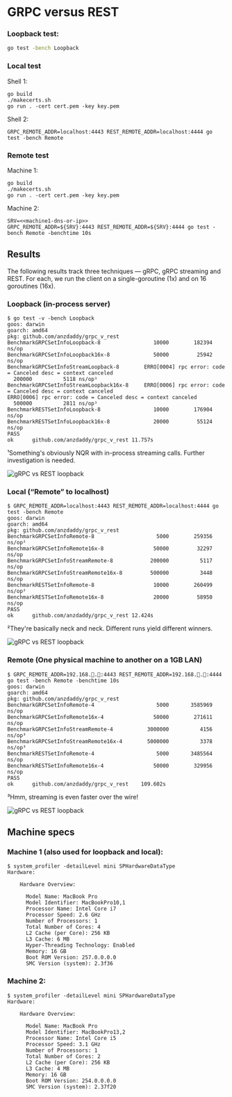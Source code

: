 # GRPC versus REST

### Loopback test:

```bash
go test -bench Loopback
```

### Local test

Shell 1:

```
go build
./makecerts.sh
go run . -cert cert.pem -key key.pem
```

Shell 2:

```
GRPC_REMOTE_ADDR=localhost:4443 REST_REMOTE_ADDR=localhost:4444 go test -bench Remote
```

### Remote test

Machine 1:

```
go build
./makecerts.sh
go run . -cert cert.pem -key key.pem
```

Machine 2:

```
SRV=<<machine1-dns-or-ip>>
GRPC_REMOTE_ADDR=${SRV}:4443 REST_REMOTE_ADDR=${SRV}:4444 go test -bench Remote -benchtime 10s
```

## Results

The following results track three techniques — gRPC, gRPC streaming and REST. For
each, we run the client on a single-goroutine (1x) and on 16 goroutines (16x).

### Loopback (in-process server)

```
$ go test -v -bench Loopback
goos: darwin
goarch: amd64
pkg: github.com/anzdaddy/grpc_v_rest
BenchmarkGRPCSetInfoLoopback-8            	   10000	    182394 ns/op
BenchmarkGRPCSetInfoLoopback16x-8         	   50000	     25942 ns/op
BenchmarkGRPCSetInfoStreamLoopback-8      	ERRO[0004] rpc error: code = Canceled desc = context canceled
  200000	      5118 ns/op¹
BenchmarkGRPCSetInfoStreamLoopback16x-8   	ERRO[0006] rpc error: code = Canceled desc = context canceled
ERRO[0006] rpc error: code = Canceled desc = context canceled
  500000	      2811 ns/op¹
BenchmarkRESTSetInfoLoopback-8            	   10000	    176904 ns/op
BenchmarkRESTSetInfoLoopback16x-8         	   20000	     55124 ns/op
PASS
ok  	github.com/anzdaddy/grpc_v_rest	11.757s
```

¹Something's obviously NQR with in-process streaming calls. Further investigation is needed.

![](https://chart.googleapis.com/chart?cht=bvg&chs=300x300&chdl=gRPC|REST&chd=t:182.394,25.942|176.904,55.124&chds=a&chxt=x,y&chxl=0:|1x|16x|&chco=4D89F9,C6D9FD&chxs=1N**+µs&chma=10,10,10,10&chbh=30,5,20 "gRPC vs REST loopback")

### Local (“Remote” to localhost)

```
$ GRPC_REMOTE_ADDR=localhost:4443 REST_REMOTE_ADDR=localhost:4444 go test -bench Remote
goos: darwin
goarch: amd64
pkg: github.com/anzdaddy/grpc_v_rest
BenchmarkGRPCSetInfoRemote-8            	    5000	    259356 ns/op²
BenchmarkGRPCSetInfoRemote16x-8         	   50000	     32297 ns/op
BenchmarkGRPCSetInfoStreamRemote-8      	  200000	      5117 ns/op
BenchmarkGRPCSetInfoStreamRemote16x-8   	  500000	      3448 ns/op
BenchmarkRESTSetInfoRemote-8            	   10000	    260499 ns/op²
BenchmarkRESTSetInfoRemote16x-8         	   20000	     58950 ns/op
PASS
ok  	github.com/anzdaddy/grpc_v_rest	12.424s
```

²They're basically neck and neck. Different runs yield different winners.

![](https://chart.googleapis.com/chart?cht=bvg&chs=450x300&chdl=gRPC|gRPC+(stream)|REST&chd=t:259.356,32.297|5.117,3.448|260.499,58.950&chds=a&chxt=x,y&chxl=0:|1x|16x|&chco=4D89F9,FF6600,C6D9FD&chxs=1N**+µs&chma=10,10,10,10&chbh=30,5,20 "gRPC vs REST loopback")

### Remote (One physical machine to another on a 1GB LAN)

```
$ GRPC_REMOTE_ADDR=192.168.🚫.🚫:4443 REST_REMOTE_ADDR=192.168.🚫.🚫:4444 go test -bench Remote -benchtime 10s
goos: darwin
goarch: amd64
pkg: github.com/anzdaddy/grpc_v_rest
BenchmarkGRPCSetInfoRemote-4                    5000       3585969 ns/op
BenchmarkGRPCSetInfoRemote16x-4                50000        271611 ns/op
BenchmarkGRPCSetInfoStreamRemote-4           3000000          4156 ns/op³
BenchmarkGRPCSetInfoStreamRemote16x-4        5000000          3378 ns/op³
BenchmarkRESTSetInfoRemote-4                    5000       3485564 ns/op
BenchmarkRESTSetInfoRemote16x-4                50000        329956 ns/op
PASS
ok      github.com/anzdaddy/grpc_v_rest    109.602s
```

³Hmm, streaming is even faster over the wire!

![](https://chart.googleapis.com/chart?cht=bvg&chs=400x300&chdl=gRPC|gRPC+(stream)|REST&chd=t:3.585969,0.271611|0.004156,0.003378|3.485564,0.329956&chds=a&chxt=x,y,y&chxl=0:|1x|16x|2:||ms|&chco=4D89F9,FF6600,C6D9FD&chma=10,10,10,10&chbh=30,5,20&chxs=1N*s "gRPC vs REST loopback")

## Machine specs

### Machine 1 (also used for loopback and local):

```
$ system_profiler -detailLevel mini SPHardwareDataType
Hardware:

    Hardware Overview:

      Model Name: MacBook Pro
      Model Identifier: MacBookPro10,1
      Processor Name: Intel Core i7
      Processor Speed: 2.6 GHz
      Number of Processors: 1
      Total Number of Cores: 4
      L2 Cache (per Core): 256 KB
      L3 Cache: 6 MB
      Hyper-Threading Technology: Enabled
      Memory: 16 GB
      Boot ROM Version: 257.0.0.0.0
      SMC Version (system): 2.3f36
```

### Machine 2:

```
$ system_profiler -detailLevel mini SPHardwareDataType
Hardware:

    Hardware Overview:

      Model Name: MacBook Pro
      Model Identifier: MacBookPro13,2
      Processor Name: Intel Core i5
      Processor Speed: 3.1 GHz
      Number of Processors: 1
      Total Number of Cores: 2
      L2 Cache (per Core): 256 KB
      L3 Cache: 4 MB
      Memory: 16 GB
      Boot ROM Version: 254.0.0.0.0
      SMC Version (system): 2.37f20
```
